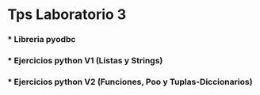 # Tps Laboratorio 3
### * Libreria pyodbc
### * Ejercicios python V1 (Listas y Strings)
### * Ejercicios python V2 (Funciones, Poo y Tuplas-Diccionarios) 
